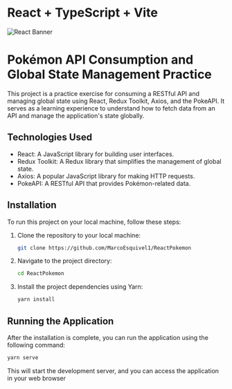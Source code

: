 # React + TypeScript + Vite

![React Banner](https://unitedwebsoft.in/uploads/2022/03/34584019_1646639132_React-Redux-tutorials-for-beginners.jpg)


# Pokémon API Consumption and Global State Management Practice

This project is a practice exercise for consuming a RESTful API and managing global state using React, Redux Toolkit, Axios, and the PokeAPI. It serves as a learning experience to understand how to fetch data from an API and manage the application's state globally.

## Technologies Used

- React: A JavaScript library for building user interfaces.
- Redux Toolkit: A Redux library that simplifies the management of global state.
- Axios: A popular JavaScript library for making HTTP requests.
- PokeAPI: A RESTful API that provides Pokémon-related data.

## Installation

To run this project on your local machine, follow these steps:

1. Clone the repository to your local machine:

   ```bash
   git clone https://github.com/MarcoEsquivel1/ReactPokemon

2. Navigate to the project directory:

   ```bash
   cd ReactPokemon

3. Install the project dependencies using Yarn:

   ```bash
   yarn install

## Running the Application
After the installation is complete, you can run the application using the following command:

   ```bash
   yarn serve
```

This will start the development server, and you can access the application in your web browser